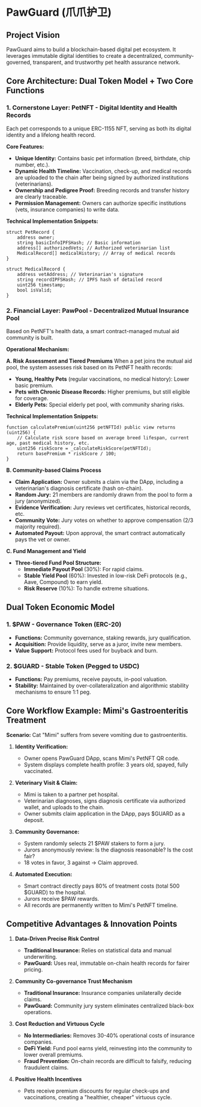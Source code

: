 # PawGuard (爪爪护卫)

## Project Vision
PawGuard aims to build a blockchain-based digital pet ecosystem. It leverages immutable digital identities to create a decentralized, community-governed, transparent, and trustworthy pet health assurance network.

## Core Architecture: Dual Token Model + Two Core Functions

### 1. Cornerstone Layer: PetNFT - Digital Identity and Health Records
Each pet corresponds to a unique ERC-1155 NFT, serving as both its digital identity and a lifelong health record.

**Core Features:**
*   **Unique Identity:** Contains basic pet information (breed, birthdate, chip number, etc.).
*   **Dynamic Health Timeline:** Vaccination, check-up, and medical records are uploaded to the chain after being signed by authorized institutions (veterinarians).
*   **Ownership and Pedigree Proof:** Breeding records and transfer history are clearly traceable.
*   **Permission Management:** Owners can authorize specific institutions (vets, insurance companies) to write data.

**Technical Implementation Snippets:**
```solidity
struct PetRecord {
    address owner;
    string basicInfoIPFSHash; // Basic information
    address[] authorizedVets; // Authorized veterinarian list
    MedicalRecord[] medicalHistory; // Array of medical records
}

struct MedicalRecord {
    address vetAddress; // Veterinarian's signature
    string recordIPFSHash; // IPFS hash of detailed record
    uint256 timestamp;
    bool isValid;
}
```

### 2. Financial Layer: PawPool - Decentralized Mutual Insurance Pool
Based on PetNFT's health data, a smart contract-managed mutual aid community is built.

**Operational Mechanism:**

**A. Risk Assessment and Tiered Premiums**
When a pet joins the mutual aid pool, the system assesses risk based on its PetNFT health records:
*   **Young, Healthy Pets** (regular vaccinations, no medical history): Lower basic premium.
*   **Pets with Chronic Disease Records:** Higher premiums, but still eligible for coverage.
*   **Elderly Pets:** Special elderly pet pool, with community sharing risks.

**Technical Implementation Snippets:**
```solidity
function calculatePremium(uint256 petNFTId) public view returns (uint256) {
    // Calculate risk score based on average breed lifespan, current age, past medical history, etc.
    uint256 riskScore = _calculateRiskScore(petNFTId);
    return basePremium * riskScore / 100;
}
```

**B. Community-based Claims Process**
*   **Claim Application:** Owner submits a claim via the DApp, including a veterinarian's diagnosis certificate (hash on-chain).
*   **Random Jury:** 21 members are randomly drawn from the pool to form a jury (anonymized).
*   **Evidence Verification:** Jury reviews vet certificates, historical records, etc.
*   **Community Vote:** Jury votes on whether to approve compensation (2/3 majority required).
*   **Automated Payout:** Upon approval, the smart contract automatically pays the vet or owner.

**C. Fund Management and Yield**
*   **Three-tiered Fund Pool Structure:**
    *   **Immediate Payout Pool** (30%): For rapid claims.
    *   **Stable Yield Pool** (60%): Invested in low-risk DeFi protocols (e.g., Aave, Compound) to earn yield.
    *   **Risk Reserve** (10%): To handle extreme situations.

## Dual Token Economic Model

### 1. $PAW - Governance Token (ERC-20)
*   **Functions:** Community governance, staking rewards, jury qualification.
*   **Acquisition:** Provide liquidity, serve as a juror, invite new members.
*   **Value Support:** Protocol fees used for buyback and burn.

### 2. $GUARD - Stable Token (Pegged to USDC)
*   **Functions:** Pay premiums, receive payouts, in-pool valuation.
*   **Stability:** Maintained by over-collateralization and algorithmic stability mechanisms to ensure 1:1 peg.

## Core Workflow Example: Mimi's Gastroenteritis Treatment

**Scenario:** Cat "Mimi" suffers from severe vomiting due to gastroenteritis.

1.  **Identity Verification:**
    *   Owner opens PawGuard DApp, scans Mimi's PetNFT QR code.
    *   System displays complete health profile: 3 years old, spayed, fully vaccinated.

2.  **Veterinary Visit & Claim:**
    *   Mimi is taken to a partner pet hospital.
    *   Veterinarian diagnoses, signs diagnosis certificate via authorized wallet, and uploads to the chain.
    *   Owner submits claim application in the DApp, pays $GUARD as a deposit.

3.  **Community Governance:**
    *   System randomly selects 21 $PAW stakers to form a jury.
    *   Jurors anonymously review: Is the diagnosis reasonable? Is the cost fair?
    *   18 votes in favor, 3 against → Claim approved.

4.  **Automated Execution:**
    *   Smart contract directly pays 80% of treatment costs (total 500 $GUARD) to the hospital.
    *   Jurors receive $PAW rewards.
    *   All records are permanently written to Mimi's PetNFT timeline.

## Competitive Advantages & Innovation Points

1.  **Data-Driven Precise Risk Control**
    *   **Traditional Insurance:** Relies on statistical data and manual underwriting.
    *   **PawGuard:** Uses real, immutable on-chain health records for fairer pricing.

2.  **Community Co-governance Trust Mechanism**
    *   **Traditional Insurance:** Insurance companies unilaterally decide claims.
    *   **PawGuard:** Community jury system eliminates centralized black-box operations.

3.  **Cost Reduction and Virtuous Cycle**
    *   **No Intermediaries:** Removes 30-40% operational costs of insurance companies.
    *   **DeFi Yield:** Fund pool earns yield, reinvesting into the community to lower overall premiums.
    *   **Fraud Prevention:** On-chain records are difficult to falsify, reducing fraudulent claims.

4.  **Positive Health Incentives**
    *   Pets receive premium discounts for regular check-ups and vaccinations, creating a "healthier, cheaper" virtuous cycle.
